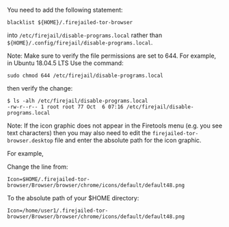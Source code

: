 You need to add the following statement:
```
blacklist ${HOME}/.firejailed-tor-browser
```
into `/etc/firejail/disable-programs.local` rather than `${HOME}/.config/firejail/disable-programs.local`.

Note: Make sure to verify the file permissions are set to 644. For example, in Ubuntu 18.04.5 LTS Use the command:
```
sudo chmod 644 /etc/firejail/disable-programs.local
```
then verify the change:
```
$ ls -alh /etc/firejail/disable-programs.local
-rw-r--r-- 1 root root 77 Oct  6 07:16 /etc/firejail/disable-programs.local
```

Note: If the icon graphic does not appear in the Firetools menu (e.g. you see text characters) then you may also need to edit the `firejailed-tor-browser.desktop` file and enter the absolute path for the icon graphic.

For example,

Change the line from:

`Icon=$HOME/.firejailed-tor-browser/Browser/browser/chrome/icons/default/default48.png`

To the absolute path of your $HOME directory:

`Icon=/home/user1/.firejailed-tor-browser/Browser/browser/chrome/icons/default/default48.png`
